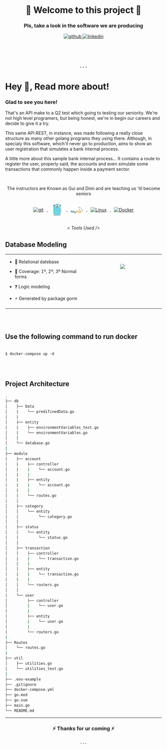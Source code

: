 


<h1 align="center"> 🚀 Welcome to this project 🚀 </h1>

<h3 align="center"> Pls, take a look in the software we are producing </h3>
<div align="center">
<a href="https://github.com/RodolfoMRibeiro/" target="_blank">
<img align="center" src=https://img.shields.io/badge/github-%2324292e.svg?&style=for-the-badge&logo=github&logoColor=white alt=github style="margin-bottom: 5px;" /> </a>
<a href="https://www.linkedin.com/in/rodolfomarquesribeiro/" target="_blank">
<img align="center" src=https://img.shields.io/badge/linkedin-%231E77B5.svg?&style=for-the-badge&logo=linkedin&logoColor=white alt=linkedin style="margin-bottom: 5px;" /> </a>
</div> 

<br> <br>

<h3 align="center"> . . . </h3>

# Hey 👋, Read more about!  




### Glad to see you here!  

That's an API make to a Q2 test which going to testing our seniority. We're not high level programers, but being honest, we're in begin our careers and decide to give it a try.

This same API REST, in instance, was made following a really close structure as many other golang programs they using there. Although, in specialy this software, which'll never go to production, aims to show an user registration that simulates a bank internal process. 

A little more about this sample bank internal process... It contains a route to register the user, properly said, the accounts and even simulate some transactions that commonly happen inside a payment sector.

<br>
<p align="center"> The instructors are Known as Gui and Dimi and are teaching us 'til become seniors </p>


<div align="center">
<a href="https://git-scm.com/" target="_blank" rel="noreferrer"> <img style="margin: 10px" src="https://www.vectorlogo.zone/logos/git-scm/git-scm-icon.svg" alt="git" width="40" height="40" align="center"/> </a> 
<a href="https://golang.org" target="_blank" rel="noreferrer"> <img style="margin: 10px" src="https://raw.githubusercontent.com/devicons/devicon/master/icons/go/go-original.svg" alt="go" width="40" height="40" align="center"/> </a> 
<a href="https://www.mysql.com/" target="_blank" rel="noreferrer"> <img style="margin: 10px" src="https://raw.githubusercontent.com/devicons/devicon/master/icons/mysql/mysql-original-wordmark.svg" alt="mysql" width="40" height="40" align="center"/> </a> 
<a href="https://ubuntu.com/" target="_blank" rel="noreferrer"> <img style="margin: 10px" src="https://profilinator.rishav.dev/skills-assets/linux-original.svg" alt="Linux" width="40" height="40" align="center"/> </a>
<a href="https://www.docker.com/" target="_blank" rel="noreferrer"> <img style="margin: 10px" src="https://profilinator.rishav.dev/skills-assets/docker-original-wordmark.svg" alt="Docker" width="40" height="40" align="center"/> </a>
</div>  
<h6 align="center"> < Tools Used /> </h6>


## Database Modeling
<table><tr><td valign="top" width="50%">

- 🔭 Relational datebase
  

- 🌱 Coverage: 1º, 2º, 3º Normal forms
  

- ❓ Logic modeling
  

- ⚡ Generated by package gorm


</td><td valign="top" width="50%">

<div align="center">
    
<img style="margin: 30px" src="https://user-images.githubusercontent.com/89111957/181146633-b602e870-492d-4529-8242-b82f94a4b6bc.png" align="center" style=" width=200px height= 200px " />
</div>  


</td></tr></table>  
<br> <br> 

## Use the following command to run docker


```

$ docker-compose up -d

```
<br> <br> 




## Project Architecture

```bash
.
├── db
│    ├── Data
│    |    └── predifinedData.go
│    |
│    ├── entity
│    |    ├── environmentVariables_test.go
│    |    └── environmentVariables.go
│    |
│    └── database.go
|
├── module
│    ├── account
│    |    ├── controller
│    |    |    └── account.go
│    |    |
│    |    ├── entity
│    |    |    └── account.go
│    |    |
│    │    └── routes.go
│    │
│    ├── category
│    │    └── entity
│    │         └── category.go
│    │
│    ├── status
│    │    └── entity
│    │         └── status.go
│    │
│    ├── transaction
│    │    ├── controller
│    |    |    └── transaction.go
│    |    |
│    │    ├── entity
│    |    |    └── transaction.go
│    |    |
│    │    └── routers.go
│    │
│    └── user
│         ├── controller
│         |    └── user.go
│         |
│         ├── entity
│         |    └── user.go
│         |
│         └── routers.go
|
├── Routes 
│    └── routes.go
|
├── util
│    ├── utilities.go
│    └── utilities_test.go
|
├── .env-example
├── .gitignore
├── docker-compose.yml
├── go.mod
├── go.sum
├── main.go
└── README.md


```

<hr>
<h3 align="center"> ⚡ Thanks for ur coming ⚡ </h3>
<h4 align="center"> . . . </h4>


